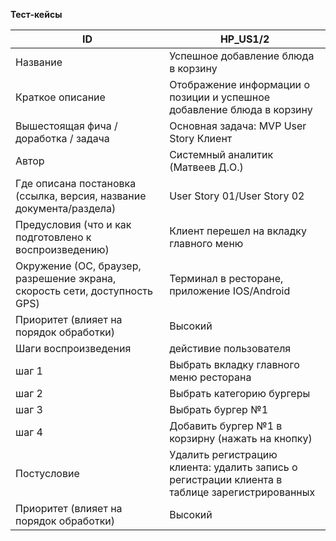 ﻿**Тест-кейсы** 

| ID                                                                         | HP_US1/2                                                                                          |
| -------------------------------------------------------------------------- | ------------------------------------------------------------------------------------------------- |
| Название                                                                   | Успешное добавление блюда в корзину                                                               |
| Краткое описание                                                           | Отображение информации о позиции и успешное добавление блюда в корзину                            |
| Вышестоящая фича / доработка / задача                                      | Основная задача: MVP User Story Клиент                                                            |
| Автор                                                                      | Системный аналитик (Матвеев Д.О.)                                                                 |
| Где описана постановка (ссылка, версия, название документа/раздела)        | User Story 01/User Story 02                                                                       |
| Предусловия (что и как подготовлено к воспроизведению)                     | Клиент перешел на вкладку главного меню                                                           |
| Окружение (ОС, браузер, разрешение экрана, скорость сети, доступность GPS) | Терминал в ресторане, приложение IOS/Android                                                      |
| Приоритет (влияет на порядок обработки)                                    | Высокий                                                                                           |
| Шаги воспроизведения                                                       | дейстивие пользователя                                                                            | Ожидаемый результат |
| шаг 1                                                                      | Выбрать вкладку главного меню ресторана                                                           | Отобразить все категории меню |
| шаг 2                                                                      | Выбрать категорию бургеры                                                                         | Отобразить список бургеров из категории бургеры<br>с кратким описанием и ценой |
| шаг 3                                                                      | Выбрать бургер №1                                                                                 | Отобразить подробное описание бургера №1<br>(Состав, калории) |
| шаг 4                                                                      | Добавить бургер №1 в корзирну (нажать на кнопку)                                                  | Отобразить подтверждение об успешном добавлении блюда<br>Отобразить счетчик кол-ва позиций и их общую стоимость заказа |
| Постусловие                                                                | Удалить регистрацию клиента: удалить запись о<br>регистрации клиента в таблице зарегистрированных |
| Приоритет (влияет на порядок обработки)                                    | Высокий                                                                                           |